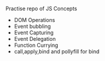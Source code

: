 Practise repo of JS Concepts

* DOM Operations
* Event bubbling
* Event Capturing
* Event Delegation
* Function Currying
* call,apply,bind and pollyfill for bind